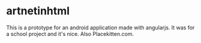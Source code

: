 artnetinhtml
============

This is a prototype for an android application made with angularjs. It was for a school project and it's nice. Also Placekitten.com.
